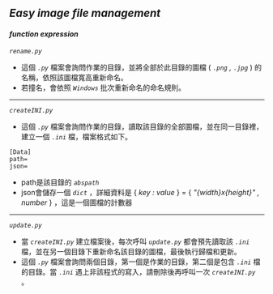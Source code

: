 ## **_Easy image file management_**

#### **_function expression_**
_`rename.py`_
  - 這個 _`.py`_ 檔案會詢問作業的目錄，並將全部於此目錄的圖檔 ( _`.png` , `.jpg`_ ) 的名稱，依照該圖檔寬高重新命名。
  - 若撞名，會依照 _`Windows`_ 批次重新命名的命名規則。

___

_`createINI.py`_
  - 這個 _`.py`_ 檔案會詢問作業的目錄，讀取該目錄的全部圖檔，並在同一目錄裡，建立一個 _`.ini`_ 檔，檔案格式如下。
```
[Data]
path=
json=
```
  - path是該目錄的 _`abspath`_ 
  - json會儲存一個 _`dict`_ ，詳細資料是 { _key : value_ } = { _"{width}x{height}" , number_ } ，這是一個圖檔的計數器

___

_`update.py`_
  - 當 _`createINI.py`_ 建立檔案後，每次呼叫 _`update.py`_ 都會預先讀取該 _`.ini`_ 檔，並在另一個目錄下重新命名該目錄的圖檔，最後執行歸檔和更新。
  - 這個 _`.py`_ 檔案會詢問兩個目錄，第一個是作業的目錄，第二個是包含 _`.ini`_ 檔的目錄。當 _`.ini`_ 遇上非該程式的寫入，請刪除後再呼叫一次 _`createINI.py`_ 。
